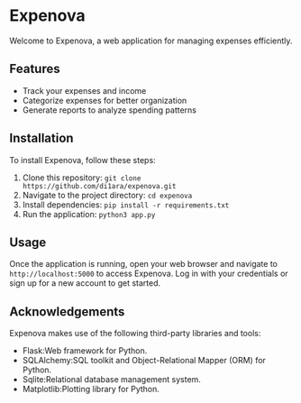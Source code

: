 # Expenova

Welcome to Expenova, a web application for managing expenses efficiently.

## Features

- Track your expenses and income
- Categorize expenses for better organization
- Generate reports to analyze spending patterns

## Installation

To install Expenova, follow these steps:

1. Clone this repository: `git clone https://github.com/di1ara/expenova.git`
2. Navigate to the project directory: `cd expenova`
3. Install dependencies: `pip install -r requirements.txt`
5. Run the application: `python3 app.py`

## Usage

Once the application is running, open your web browser and navigate to `http://localhost:5000` to access Expenova. Log in with your credentials or sign up for a new account to get started.

## Acknowledgements

Expenova makes use of the following third-party libraries and tools:

- Flask:Web framework for Python.
- SQLAlchemy:SQL toolkit and Object-Relational Mapper (ORM) for Python.
- Sqlite:Relational database management system.
- Matplotlib:Plotting library for Python.
